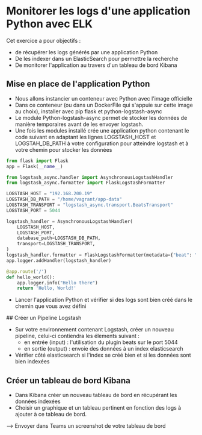 # Monitorer les logs d'une application Python avec ELK

Cet exercice a pour objectifs :
* de récupérer les logs générés par une application Python
* De les indexer dans un ElasticSearch pour permettre la recherche
* De monitorer l'application au travers d'un tableau de bord Kibana


## Mise en place de l'application Python

* Nous allons instancier un conteneur avec Python avec l'image officielle
* Dans ce conteneur (ou dans un DockerFile qui s'appuie sur cette image au choix), installer avec pip flask et python-logstash-async
* Le module Python-logstash-async permet de stocker les données de manière temporaires avant de les envoyer logstash. 
* Une fois les modules installé crée une application python contenant le code suivant en adaptant les lignes LOGSTASH_HOST et LOGSTAH_DB_PATH à votre configuration pour atteindre logstash et à votre chemin pour stocker les données 
```python
from flask import Flask
app = Flask(__name__)

from logstash_async.handler import AsynchronousLogstashHandler
from logstash_async.formatter import FlaskLogstashFormatter

LOGSTASH_HOST = "192.168.200.19"
LOGSTASH_DB_PATH = "/home/vagrant/app-data"
LOGSTASH_TRANSPORT = "logstash_async.transport.BeatsTransport"
LOGSTASH_PORT = 5044

logstash_handler = AsynchronousLogstashHandler(
    LOGSTASH_HOST,
    LOGSTASH_PORT,
    database_path=LOGSTASH_DB_PATH,
    transport=LOGSTASH_TRANSPORT,
)
logstash_handler.formatter = FlaskLogstashFormatter(metadata={"beat": "myapp"})
app.logger.addHandler(logstash_handler)

@app.route('/')
def hello_world():  
    app.logger.info("Hello there")
    return 'Hello, World!'
```
* Lancer l'application Python et vérifier si des logs sont bien créé dans le chemin que vous avez défini

## Créer un Pipeline Logstash

* Sur votre environnement contenant Logstash, créer un nouveau pipeline, celui-ci contiendra les élements suivant : 
  * en entrée (input) : l'utilisation du plugin beats sur le port 5044 
  * en sortie (output) : envoie des données à un index elasticsearch
* Vérifier côté elasticsearch si l'index se créé bien et si les données sont bien indexées

## Créer un tableau de bord Kibana 

* Dans Kibana créer un nouveau tableau de bord en récupérant les données indexées
* Choisir un graphique et un tableau pertinent en fonction des logs à ajouter à ce tableau de bord.

--> Envoyer dans Teams un screenshot de votre tableau de bord
